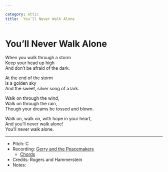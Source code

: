 ```yaml
---

category: attic
title:  You’ll Never Walk Alone
---
```



# You’ll Never Walk Alone
 
When you walk through a storm  
Keep your head up high  
And don’t be afraid of the dark.  
  
At the end of the storm  
Is a golden sky  
And the sweet, silver song of a lark.  
  
Walk on through the wind,  
Walk on through the rain,  
Though your dreams be tossed and blown.  
  
Walk on, walk on, with hope in your heart,  
And you’ll never walk alone!  
You’ll never walk alone.  


---
* Pitch: C
* Recording:  [Gerry and the Peacemakers](https://www.youtube.com/watch?v=OV5_LQArLa0)
  * [Chords](http://bettyloumusic.com/youllneverwalkaloneunearthed.htm)
* Credits: Rogers and Hammerstein
* Notes: 
